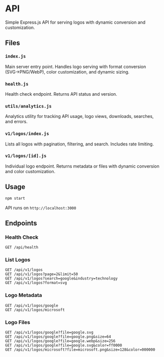 # API

Simple Express.js API for serving logos with dynamic conversion and customization.

## Files

### `index.js`
Main server entry point. Handles logo serving with format conversion (SVG→PNG/WebP), color customization, and dynamic sizing.

### `health.js`
Health check endpoint. Returns API status and version.

### `utils/analytics.js`
Analytics utility for tracking API usage, logo views, downloads, searches, and errors.

### `v1/logos/index.js`
Lists all logos with pagination, filtering, and search. Includes rate limiting.

### `v1/logos/[id].js`
Individual logo endpoint. Returns metadata or files with dynamic conversion and color customization.

## Usage

```bash
npm start
```

API runs on `http://localhost:3000`

## Endpoints

### Health Check
```
GET /api/health
```

### List Logos
```
GET /api/v1/logos
GET /api/v1/logos?page=2&limit=50
GET /api/v1/logos?search=google&industry=technology
GET /api/v1/logos?format=svg
```

### Logo Metadata
```
GET /api/v1/logos/google
GET /api/v1/logos/microsoft
```

### Logo Files
```
GET /api/v1/logos/google?file=google.svg
GET /api/v1/logos/google?file=google.png&size=64
GET /api/v1/logos/google?file=google.webp&size=256
GET /api/v1/logos/google?file=google.svg&color=ff0000
GET /api/v1/logos/microsoft?file=microsoft.png&size=128&color=000000
``` 